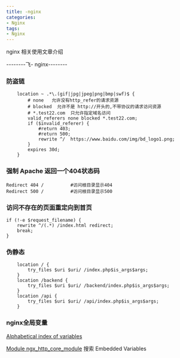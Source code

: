 ```yaml
---
title: -nginx 
categories: 
- Nginx
tags:
- Nginx
---
```


nginx 相关使用文章介绍

--------飞-  nginx--------

### 防盗链

```nginx
    location ~ .*\.(gif|jpg|jpeg|png|bmp|swf)$ {
        # none   允许没有http_refer的请求资源
        # blocked  允许不是 http://开头的,不带协议的请求访问资源
        # *.test22.com  只允许指定域名访问
        valid_referers none blocked *.test22.com;
        if ($invalid_referer) {
            #return 403;
            #return 500;
            rewrite ^/  https://www.baidu.com/img/bd_logo1.png;
        }
        expires 30d;
    }
```

### 强制 Apache 返回一个404状态码

```apacheconf
Redirect 404 /          #访问根目录显示404
Redirect 500 /          #访问根目录显示500
```

### 访问不存在的页面重定向到首页

```nginx
if (!-e $request_filename) {
    rewrite ^/(.*) /index.html redirect;
    break;
}
```

### 伪静态

```nginx
    location / {
        try_files $uri $uri/ /index.php$is_args$args;
    }
    location /backend {
        try_files $uri $uri/ /backend/index.php$is_args$args;
    }
    location /api {
        try_files $uri $uri/ /api/index.php$is_args$args;
    }
```

### nginx全局变量

 [Alphabetical index of variables](http://nginx.org/en/docs/varindex.html)

[Module ngx_http_core_module](http://nginx.org/en/docs/http/ngx_http_core_module.html)   搜索 Embedded Variables